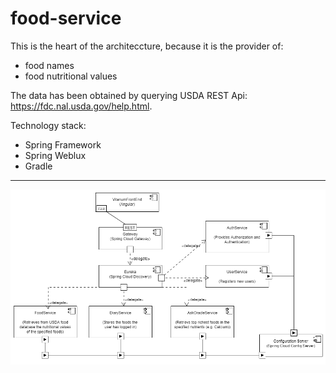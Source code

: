 # food-service
This is the heart of the architeccture, because it is the provider of:
- food names
- food nutritional values

The data has been obtained by querying USDA REST Api: https://fdc.nal.usda.gov/help.html.

Technology stack:
- Spring Framework
- Spring Weblux
- Gradle
<hr>

![alt text](https://github.com/cdinescu/food-service/blob/master/vitanum_architecture.png)
